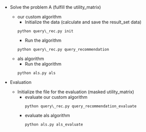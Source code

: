 * Solve the problem A (fulfill the utility_matrix)

    * our custom algorithm
      * Initialize the data (calculate and save the result_set data)
      ```
      python query\_rec.py init
      ```
      * Run the algorithm
      ```
      python query\_rec.py query_recommendation
      ```
    * als algorithm
      * Run the algorithm
      ```
      python als.py als
      ```

* Evaluation
  * Initialize the file for the evaluation (masked utility_matrix)
    * evaluate our custom algorithm
      ```
      python query\_rec.py query_recommendation_evaluate
      ```
    * evaluate als algorithm
      ```
      python als.py als_evaluate
      ```
    
